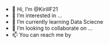 - 👋 Hi, I’m @KirillF21
- 👀 I’m interested in ...
- 🌱 I’m currently learning Data Sciecne
- 💞️ I’m looking to collaborate on ...
- 📫 You can reach me by 

<!---
KirillF21/KirillF21 is a ✨ special ✨ repository because its `README.md` (this file) appears on your GitHub profile.
You can click the Preview link to take a look at your changes.
--->
